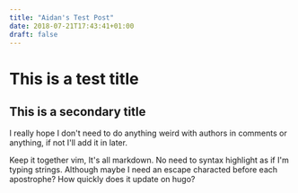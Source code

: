 ```yaml
---
title: "Aidan's Test Post"
date: 2018-07-21T17:43:41+01:00
draft: false
---
```


# This is a test title

## This is a secondary title

I really hope I don't need to do anything weird with authors in comments or anything, if not I'll add it in later.

Keep it together vim, It's all markdown. No need to syntax highlight as if I'm typing strings. Although maybe I need an escape characted before each apostrophe? How quickly does it update on hugo?